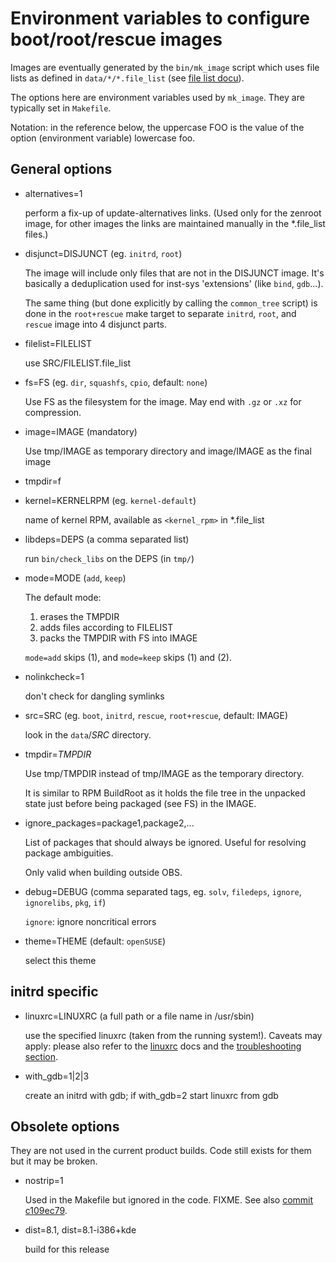 # Environment variables to configure boot/root/rescue images

Images are eventually generated by the `bin/mk_image` script which uses file lists as defined
in `data/*/*.file_list` (see [file list docu](files.md)).

The options here are environment variables used by `mk_image`. They are typically set in `Makefile`.

Notation: in the reference below, the uppercase FOO is the value of the option
(environment variable) lowercase foo.

## General options

<!--
use this to find out actual usage:
  grep bin/mk_image Makefile | tr ' ' '\n' | sort -u
-->

- alternatives=1

  perform a fix-up of update-alternatives links.
  (Used only for the zenroot image, for other images the links are maintained
  manually in the *.file_list files.)

- disjunct=DISJUNCT (eg. `initrd`, `root`)

  The image will include only files that are not in the DISJUNCT image.
  It's basically a deduplication used for inst-sys 'extensions' (like `bind`,
  `gdb`...).

  The same thing (but done explicitly by calling the `common_tree` script) is
  done in the `root+rescue` make target to separate `initrd`, `root`, and
  `rescue` image into 4 disjunct parts.

- filelist=FILELIST

  use SRC/FILELIST.file_list

- fs=FS (eg. `dir`, `squashfs`, `cpio`, default: `none`)

  Use FS as the filesystem for the image.
  May end with `.gz` or `.xz` for compression.

- image=IMAGE (mandatory)

  Use tmp/IMAGE as temporary directory and image/IMAGE as the final image

- tmpdir=f


- kernel=KERNELRPM (eg. `kernel-default`)

  name of kernel RPM, available as `<kernel_rpm>` in *.file_list

- libdeps=DEPS (a comma separated list)

  run `bin/check_libs` on the DEPS (in `tmp/`)

- mode=MODE (`add`, `keep`)

  The default mode:

  1. erases the TMPDIR
  2. adds files according to FILELIST
  3. packs the TMPDIR with FS into IMAGE

  `mode=add` skips (1), and `mode=keep` skips (1) and (2).

- nolinkcheck=1

  don't check for dangling symlinks

- src=SRC (eg. `boot`, `initrd`, `rescue`, `root+rescue`, default: IMAGE)

  look in the `data`/*SRC* directory.

- tmpdir=*TMPDIR*

  Use tmp/TMPDIR instead of tmp/IMAGE as the temporary directory.

  It is similar to RPM BuildRoot as it holds the file tree in the unpacked
  state just before being packaged (see FS) in the IMAGE.

- ignore_packages=package1,package2,...

  List of packages that should always be ignored. Useful for resolving package ambiguities.

  Only valid when building outside OBS.

<!-- old -->

- debug=DEBUG (comma separated tags, eg. `solv`, `filedeps`, `ignore`,
  `ignorelibs`, `pkg`, `if`)

  `ignore`: ignore noncritical errors

- theme=THEME (default: `openSUSE`)

  select this theme


## initrd specific


- linuxrc=LINUXRC (a full path or a file name in /usr/sbin)

  use the specified linuxrc (taken from the running system!).
  Caveats may apply: please also refer to the
  [linuxrc](https://github.com/openSUSE/linuxrc) docs
  and the [troubleshooting section](#troubleshooting-and-hacks).

- with_gdb=1|2|3

  create an initrd with gdb; if with_gdb=2 start linuxrc from gdb


## Obsolete options

They are not used in the current product builds.
Code still exists for them but it may be broken.

- nostrip=1

  Used in the Makefile but ignored in the code. FIXME. See also
  [commit c109ec79](https://github.com/openSUSE/installation-images/commit/c109ec79b432b95454b98216dc2fd07fa8c9b8c4). 

- dist=8.1, dist=8.1-i386+kde

  build for this release
